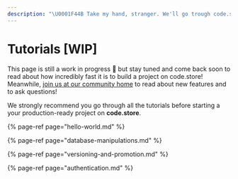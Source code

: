 ```yaml
---
description: "\U0001F44B Take my hand, stranger. We'll go trough code.store paradise."
---
```


# Tutorials \[WIP\]

This page is still a work in progress 💪 but stay tuned and come back soon to read about how incredibly fast it is to build a project on code.store! Meanwhile, [join us at our community home](https://spectrum.chat/code-store) to read about new features and to ask questions!

We strongly recommend you go through all the tutorials before starting a your production-ready project on **code.store**. 



{% page-ref page="hello-world.md" %}

{% page-ref page="database-manipulations.md" %}

{% page-ref page="versioning-and-promotion.md" %}

{% page-ref page="authentication.md" %}





